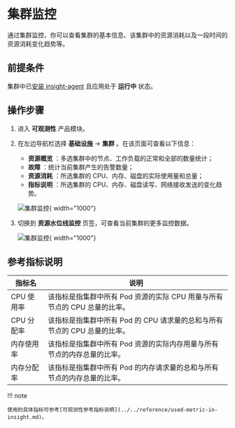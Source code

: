 # 集群监控

通过集群监控，你可以查看集群的基本信息、该集群中的资源消耗以及一段时间的资源消耗变化趋势等。

## 前提条件

集群中已[安装 insight-agent](../quickstart/install/install-agent.md) 且应用处于 __运行中__ 状态。

## 操作步骤

1. 进入 __可观测性__ 产品模块。
  
2. 在左边导航栏选择 __基础设施__ -> __集群__ 。在该页面可查看以下信息：

    - **资源概览** ：多选集群中的节点、工作负载的正常和全部的数量统计；
    - **故障** ：统计当前集群产生的告警数量；
    - **资源消耗** ：所选集群的 CPU、内存、磁盘的实际使用量和总量；
    - **指标说明** ：所选集群的 CPU、内存、磁盘读写、网络接收发送的变化趋势。

    ![集群监控](../../images/cluster.png){ width="1000"}

3. 切换到 __资源水位线监控__ 页签，可查看当前集群的更多监控数据。

    ![集群监控](../../images/cluster-1.png){ width="1000"}

## 参考指标说明

| 指标名 | 说明 |
| -- | -- |
| CPU 使用率 | 该指标是指集群中所有 Pod 资源的实际 CPU 用量与所有节点的 CPU 总量的比率。|
| CPU 分配率 | 该指标是指集群中所有 Pod 的 CPU 请求量的总和与所有节点的 CPU 总量的比率。|
| 内存使用率 | 该指标是指集群中所有 Pod 资源的实际内存用量与所有节点的内存总量的比率。|
| 内存分配率 | 该指标是指集群中所有 Pod 的内存请求量的总和与所有节点的内存总量的比率。|

!!! note

    使用的具体指标可参考[可观测性参考指标说明](../../reference/used-metric-in-insight.md)。
